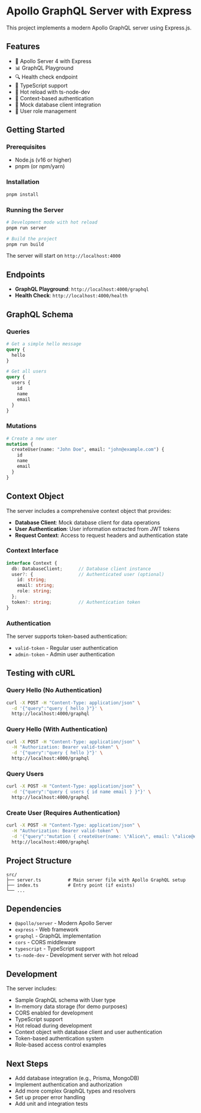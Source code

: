 # Apollo GraphQL Server with Express

This project implements a modern Apollo GraphQL server using Express.js.

## Features

- 🚀 Apollo Server 4 with Express
- 📊 GraphQL Playground
- 🔍 Health check endpoint
- 📝 TypeScript support
- 🔧 Hot reload with ts-node-dev
- 🔐 Context-based authentication
- 💾 Mock database client integration
- 👤 User role management

## Getting Started

### Prerequisites

- Node.js (v16 or higher)
- pnpm (or npm/yarn)

### Installation

```bash
pnpm install
```

### Running the Server

```bash
# Development mode with hot reload
pnpm run server

# Build the project
pnpm run build
```

The server will start on `http://localhost:4000`

## Endpoints

- **GraphQL Playground**: `http://localhost:4000/graphql`
- **Health Check**: `http://localhost:4000/health`

## GraphQL Schema

### Queries

```graphql
# Get a simple hello message
query {
  hello
}

# Get all users
query {
  users {
    id
    name
    email
  }
}
```

### Mutations

```graphql
# Create a new user
mutation {
  createUser(name: "John Doe", email: "john@example.com") {
    id
    name
    email
  }
}
```

## Context Object

The server includes a comprehensive context object that provides:

- **Database Client**: Mock database client for data operations
- **User Authentication**: User information extracted from JWT tokens
- **Request Context**: Access to request headers and authentication state

### Context Interface
```typescript
interface Context {
  db: DatabaseClient;      // Database client instance
  user?: {                 // Authenticated user (optional)
    id: string;
    email: string;
    role: string;
  };
  token?: string;          // Authentication token
}
```

### Authentication

The server supports token-based authentication:
- `valid-token` - Regular user authentication  
- `admin-token` - Admin user authentication

## Testing with cURL

### Query Hello (No Authentication)
```bash
curl -X POST -H "Content-Type: application/json" \
  -d '{"query":"query { hello }"}' \
  http://localhost:4000/graphql
```

### Query Hello (With Authentication)
```bash
curl -X POST -H "Content-Type: application/json" \
  -H "Authorization: Bearer valid-token" \
  -d '{"query":"query { hello }"}' \
  http://localhost:4000/graphql
```

### Query Users
```bash
curl -X POST -H "Content-Type: application/json" \
  -d '{"query":"query { users { id name email } }"}' \
  http://localhost:4000/graphql
```

### Create User (Requires Authentication)
```bash
curl -X POST -H "Content-Type: application/json" \
  -H "Authorization: Bearer valid-token" \
  -d '{"query":"mutation { createUser(name: \"Alice\", email: \"alice@example.com\") { id name email } }"}' \
  http://localhost:4000/graphql
```

## Project Structure

```
src/
├── server.ts          # Main server file with Apollo GraphQL setup
├── index.ts           # Entry point (if exists)
└── ...
```

## Dependencies

- `@apollo/server` - Modern Apollo Server
- `express` - Web framework
- `graphql` - GraphQL implementation
- `cors` - CORS middleware
- `typescript` - TypeScript support
- `ts-node-dev` - Development server with hot reload

## Development

The server includes:
- Sample GraphQL schema with User type
- In-memory data storage (for demo purposes)
- CORS enabled for development
- TypeScript support
- Hot reload during development
- Context object with database client and user authentication
- Token-based authentication system
- Role-based access control examples

## Next Steps

- Add database integration (e.g., Prisma, MongoDB)
- Implement authentication and authorization
- Add more complex GraphQL types and resolvers
- Set up proper error handling
- Add unit and integration tests 